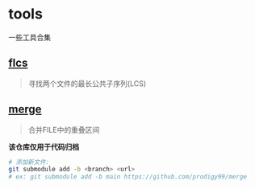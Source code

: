 # tools
一些工具合集
## [flcs](https://github.com/prodigy99/flcs)
> 寻找两个文件的最长公共子序列(LCS)

## [merge](https://github.com/prodigy99/merge)
> 合并FILE中的重叠区间

**该仓库仅用于代码归档**

```bash
# 添加新文件:
git submodule add -b <branch> <url>
# ex: git submodule add -b main https://github.com/prodigy99/merge
```